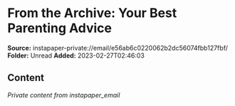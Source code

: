 # From the Archive: Your Best Parenting Advice

**Source:** instapaper-private://email/e56ab6c0220062b2dc56074fbb127fbf/
**Folder:** Unread
**Added:** 2023-02-27T02:46:03




## Content
*Private content from instapaper_email*
